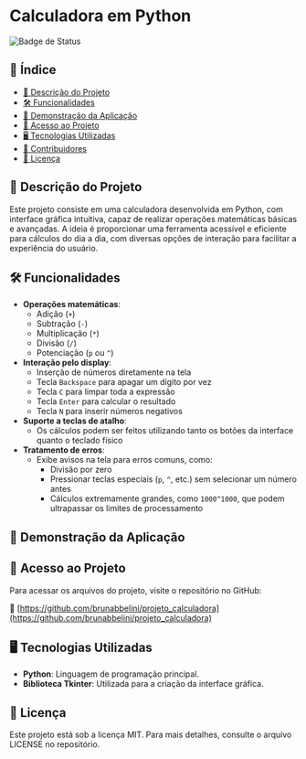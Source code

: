 # Calculadora em Python

![Badge de Status](https://img.shields.io/badge/status-em%20desenvolvimento-yellow)

## 📌 Índice

- [📖 Descrição do Projeto](#descrição-do-projeto)
- [🛠️ Funcionalidades](#funcionalidades)
- [🎥 Demonstração da Aplicação](#demonstração-da-aplicação)
- [📂 Acesso ao Projeto](#acesso-ao-projeto)
- [🖥️ Tecnologias Utilizadas](#tecnologias-utilizadas)
- [👥 Contribuidores](#contribuidores)
- [📜 Licença](#licença)

## 📖 Descrição do Projeto

Este projeto consiste em uma calculadora desenvolvida em Python, com interface gráfica intuitiva, capaz de realizar operações matemáticas básicas e avançadas. A ideia é proporcionar uma ferramenta acessível e eficiente para cálculos do dia a dia, com diversas opções de interação para facilitar a experiência do usuário.


## 🛠️ Funcionalidades

- **Operações matemáticas**:
  - Adição (`+`)
  - Subtração (`-`)
  - Multiplicação (`*`)
  - Divisão (`/`)
  - Potenciação (`p` ou `^`)
- **Interação pelo display**:
  - Inserção de números diretamente na tela
  - Tecla `Backspace` para apagar um dígito por vez
  - Tecla `C` para limpar toda a expressão
  - Tecla `Enter` para calcular o resultado
  - Tecla `N` para inserir números negativos
- **Suporte a teclas de atalho**:
  - Os cálculos podem ser feitos utilizando tanto os botões da interface quanto o teclado físico
- **Tratamento de erros**:
  - Exibe avisos na tela para erros comuns, como:
    - Divisão por zero
    - Pressionar teclas especiais (`p`, `^`, etc.) sem selecionar um número antes
    - Cálculos extremamente grandes, como `1000^1000`, que podem ultrapassar os limites de processamento

## 🎥 Demonstração da Aplicação


## 📂 Acesso ao Projeto

Para acessar os arquivos do projeto, visite o repositório no GitHub:

🔗 [https://github.com/brunabbelini/projeto_calculadora](https://github.com/brunabbelini/projeto_calculadora)

## 🖥️ Tecnologias Utilizadas

- **Python**: Linguagem de programação principal.
- **Biblioteca Tkinter**: Utilizada para a criação da interface gráfica.

## 📜 Licença

Este projeto está sob a licença MIT. Para mais detalhes, consulte o arquivo LICENSE no repositório.




